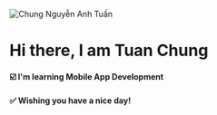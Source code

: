 ![Chung Nguyễn Anh Tuấn](https://s3.gifyu.com/images/Untitled-1d9533fe7fe73dfb8.jpg#center)

# Hi there, I am Tuan Chung
#### :ballot_box_with_check: I'm learning Mobile App Development
#### :white_check_mark: Wishing you have a nice day!
